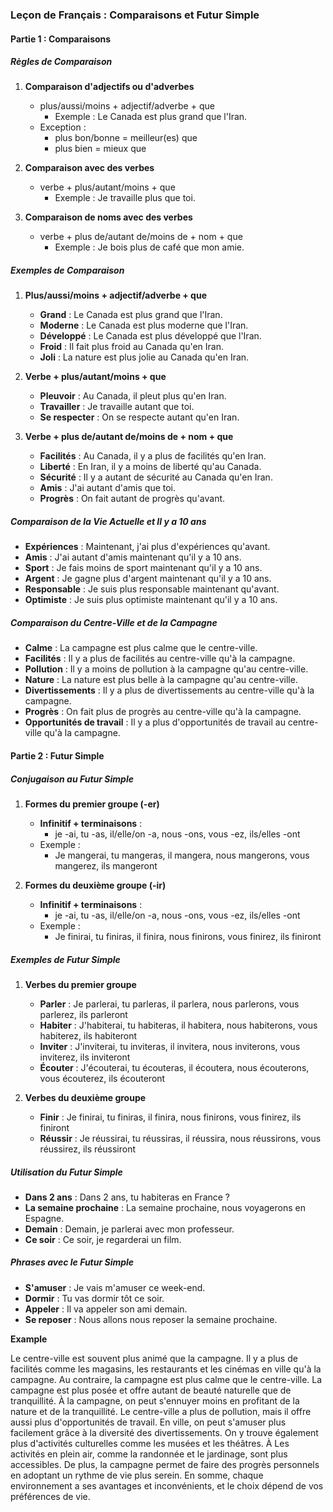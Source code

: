### Leçon de Français : Comparaisons et Futur Simple

#### Partie 1 : Comparaisons

##### Règles de Comparaison

1. **Comparaison d'adjectifs ou d'adverbes**
   - plus/aussi/moins + adjectif/adverbe + que
     - Exemple : Le Canada est plus grand que l'Iran.
   - Exception : 
     - plus bon/bonne = meilleur(es) que
     - plus bien = mieux que

2. **Comparaison avec des verbes**
   - verbe + plus/autant/moins + que
     - Exemple : Je travaille plus que toi.

3. **Comparaison de noms avec des verbes**
   - verbe + plus de/autant de/moins de + nom + que
     - Exemple : Je bois plus de café que mon amie.

##### Exemples de Comparaison

1. **Plus/aussi/moins + adjectif/adverbe + que**
   - **Grand** : Le Canada est plus grand que l'Iran.
   - **Moderne** : Le Canada est plus moderne que l'Iran.
   - **Développé** : Le Canada est plus développé que l'Iran.
   - **Froid** : Il fait plus froid au Canada qu'en Iran.
   - **Joli** : La nature est plus jolie au Canada qu'en Iran.

2. **Verbe + plus/autant/moins + que**
   - **Pleuvoir** : Au Canada, il pleut plus qu'en Iran.
   - **Travailler** : Je travaille autant que toi.
   - **Se respecter** : On se respecte autant qu'en Iran.

3. **Verbe + plus de/autant de/moins de + nom + que**
   - **Facilités** : Au Canada, il y a plus de facilités qu'en Iran.
   - **Liberté** : En Iran, il y a moins de liberté qu'au Canada.
   - **Sécurité** : Il y a autant de sécurité au Canada qu'en Iran.
   - **Amis** : J'ai autant d'amis que toi.
   - **Progrès** : On fait autant de progrès qu'avant.

##### Comparaison de la Vie Actuelle et Il y a 10 ans

- **Expériences** : Maintenant, j'ai plus d'expériences qu'avant.
- **Amis** : J'ai autant d'amis maintenant qu'il y a 10 ans.
- **Sport** : Je fais moins de sport maintenant qu'il y a 10 ans.
- **Argent** : Je gagne plus d'argent maintenant qu'il y a 10 ans.
- **Responsable** : Je suis plus responsable maintenant qu'avant.
- **Optimiste** : Je suis plus optimiste maintenant qu'il y a 10 ans.

##### Comparaison du Centre-Ville et de la Campagne

- **Calme** : La campagne est plus calme que le centre-ville.
- **Facilités** : Il y a plus de facilités au centre-ville qu'à la campagne.
- **Pollution** : Il y a moins de pollution à la campagne qu'au centre-ville.
- **Nature** : La nature est plus belle à la campagne qu'au centre-ville.
- **Divertissements** : Il y a plus de divertissements au centre-ville qu'à la campagne.
- **Progrès** : On fait plus de progrès au centre-ville qu'à la campagne.
- **Opportunités de travail** : Il y a plus d'opportunités de travail au centre-ville qu'à la campagne.

#### Partie 2 : Futur Simple

##### Conjugaison au Futur Simple

1. **Formes du premier groupe (-er)**
   - **Infinitif + terminaisons** :
     - je -ai, tu -as, il/elle/on -a, nous -ons, vous -ez, ils/elles -ont
   - Exemple : 
     - Je mangerai, tu mangeras, il mangera, nous mangerons, vous mangerez, ils mangeront

2. **Formes du deuxième groupe (-ir)**
   - **Infinitif + terminaisons** :
     - je -ai, tu -as, il/elle/on -a, nous -ons, vous -ez, ils/elles -ont
   - Exemple :
     - Je finirai, tu finiras, il finira, nous finirons, vous finirez, ils finiront

##### Exemples de Futur Simple

1. **Verbes du premier groupe**
   - **Parler** : Je parlerai, tu parleras, il parlera, nous parlerons, vous parlerez, ils parleront
   - **Habiter** : J'habiterai, tu habiteras, il habitera, nous habiterons, vous habiterez, ils habiteront
   - **Inviter** : J'inviterai, tu inviteras, il invitera, nous inviterons, vous inviterez, ils inviteront
   - **Écouter** : J'écouterai, tu écouteras, il écoutera, nous écouterons, vous écouterez, ils écouteront

2. **Verbes du deuxième groupe**
   - **Finir** : Je finirai, tu finiras, il finira, nous finirons, vous finirez, ils finiront
   - **Réussir** : Je réussirai, tu réussiras, il réussira, nous réussirons, vous réussirez, ils réussiront

##### Utilisation du Futur Simple

- **Dans 2 ans** : Dans 2 ans, tu habiteras en France ?
- **La semaine prochaine** : La semaine prochaine, nous voyagerons en Espagne.
- **Demain** : Demain, je parlerai avec mon professeur.
- **Ce soir** : Ce soir, je regarderai un film.

##### Phrases avec le Futur Simple

- **S'amuser** : Je vais m'amuser ce week-end.
- **Dormir** : Tu vas dormir tôt ce soir.
- **Appeler** : Il va appeler son ami demain.
- **Se reposer** : Nous allons nous reposer la semaine prochaine.

**Example**

Le centre-ville est souvent plus animé que la campagne. Il y a plus de facilités comme les magasins, les restaurants et les cinémas en ville qu'à la campagne. Au contraire, la campagne est plus calme que le centre-ville. 
La campagne est plus posée et offre autant de beauté naturelle que de tranquillité. À la campagne, on peut s'ennuyer moins en profitant de la nature et de la tranquillité.
Le centre-ville a plus de pollution, mais il offre aussi plus d'opportunités de travail. En ville, on peut s'amuser plus facilement grâce à la diversité des divertissements.
 On y trouve également plus d'activités culturelles comme les musées et les théâtres. À Les activités en plein air, comme la randonnée et le jardinage, sont plus accessibles.
De plus, la campagne permet de faire des progrès personnels en adoptant un rythme de vie plus serein. En somme, chaque environnement a ses avantages et inconvénients, et le choix dépend de vos préférences de vie.

